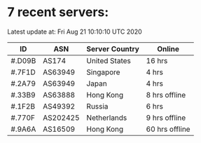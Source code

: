 # 7 recent servers:

Latest update at: Fri Aug 21 10:10:10 UTC 2020

| ID | ASN | Server Country | Online |
| -- | --- | -------------- | ------ |
| #.D09B | AS174 | United States | 16 hrs |
| #.7F1D | AS63949 | Singapore | 4 hrs |
| #.2A79 | AS63949 | Japan | 4 hrs |
| #.33B9 | AS63888 | Hong Kong | 8 hrs offline |
| #.1F2B | AS49392 | Russia | 6 hrs |
| #.770F | AS202425 | Netherlands | 9 hrs offline |
| #.9A6A | AS16509 | Hong Kong | 60 hrs offline |

